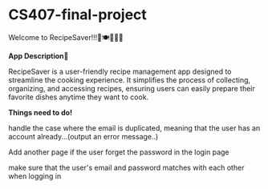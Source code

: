 # CS407-final-project
Welcome to RecipeSaver!!!🤤🍽️👩🏻‍🍳

__App Description👀__

RecipeSaver is a user-friendly recipe management app designed to streamline the cooking experience. It simplifies the process of collecting, organizing, and accessing recipes, ensuring users can easily prepare their favorite dishes anytime they want to cook.

__Things need to do!__

  handle the case where the email is duplicated, meaning that the user has an account already...(output an error message..)
  
  Add another page if the user forget the password in the login page

  make sure that the user's email and password matches with each other when logging in 
